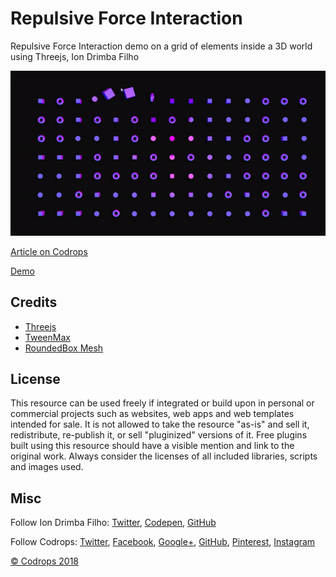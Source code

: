 # Repulsive Force Interaction

Repulsive Force Interaction demo on a grid of elements inside a 3D world using Threejs, Ion Drimba Filho

![Image Title](https://raw.githubusercontent.com/iondrimba/images/master/repulsion.gif)

[Article on Codrops](https://tympanus.net/codrops/?p=36627)

[Demo](https://tympanus.net/Tutorials/InteractiveRepulsionEffect/index2.html)

## Credits

* [Threejs](https://threejs.org/)
* [TweenMax](https://greensock.com/tweenmax)
* [RoundedBox Mesh](https://github.com/pailhead/three-rounded-box)

## License

This resource can be used freely if integrated or build upon in personal or commercial projects such as websites, web apps and web templates intended for sale. It is not allowed to take the resource "as-is" and sell it, redistribute, re-publish it, or sell "pluginized" versions of it. Free plugins built using this resource should have a visible mention and link to the original work. Always consider the licenses of all included libraries, scripts and images used.

## Misc

Follow Ion Drimba Filho: [Twitter](https://twitter.com/code__music), [Codepen](https://codepen.io/iondrimba), [GitHub](https://github.com/iondrimba)

Follow Codrops: [Twitter](http://www.twitter.com/codrops), [Facebook](http://www.facebook.com/codrops), [Google+](https://plus.google.com/101095823814290637419), [GitHub](https://github.com/codrops), [Pinterest](http://www.pinterest.com/codrops/), [Instagram](https://www.instagram.com/codropsss/)

[© Codrops 2018](http://www.codrops.com)
